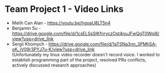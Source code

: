 # Team Project 1 - Video Links

* Melih Can Alan - https://youtu.be/hgoaU8LT5n4
* Benjamin Su - https://drive.google.com/file/d/1csELSsSIKfnryczOst4nuJFwQgT0Wqi8/view?usp=drive_link
* Sergii Khomych - https://drive.google.com/file/d/1aTSNa3nn_3PMhSA-oK_jV09r3PYJ7u-K/view?usp=drive_link   
   (Unfortunately my linux video recorder doesn't record voice. I worked to establish programming part of the project, resolved PRs conflicts, actively discussed research approaches)   

